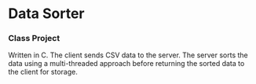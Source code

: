 # Data Sorter
### Class Project

Written in C. The client sends CSV data to the server. The server sorts the data using a multi-threaded approach before returning
the sorted data to the client for storage.

